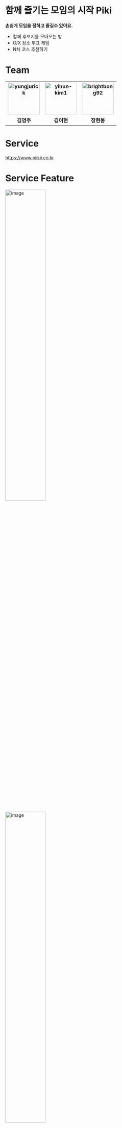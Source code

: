# 함께 즐기는 모임의 시작 Piki

**손쉽게 모임을 정하고 즐길수 있어요.**

- 함께 후보지를 모아오는 방
- O/X 장소 투표 게임
- N차 코스 추천하기

# Team

<div>
<table style="font-weight : bold">
      <tr>
         <td align="center">
              <a href="https://github.com/yungjurick">                 
                  <img alt="yungjurick" src="https://avatars.githubusercontent.com/u/15336672?v=4" width="100" />            
              </a>
          </td>
          <td align="center">
              <a href="https://github.com/yihyun-kim1">                 
                  <img alt="yihun-kim1" src="https://avatars.githubusercontent.com/u/93534188?v=4" width="100" />            
              </a>
          </td>
          <td align="center">
              <a href="https://github.com/brightbong92">                 
                  <img alt="brightbong92" src="https://avatars.githubusercontent.com/u/51194127?v=4" width="100" />            
              </a>
          </td> 
      </tr>
      <tr>
          <td align="center">김영주</td>
          <td align="center">김이현</td>
          <td align="center">장현봉</td>
      </tr>
  </table>
</div>

# Service

https://www.piikii.co.kr

# Service Feature

<div>
    <img
        width="50%"
        alt="image"
        src="https://github.com/user-attachments/assets/1676e726-8d84-4c0c-8288-d3f87a86f6f0"
    />
    <img
        width="50%"
        alt="image"
        src="https://github.com/user-attachments/assets/f5349ce9-bb2d-4fc9-ab89-699b1bcb1c10"
    />
    <img
        width="50%"
        alt="image"
        src="https://github.com/user-attachments/assets/843cfdd7-5dbe-4a2e-a28e-d39bcf431bdb"
    />
    <img
        width="50%"
        alt="image"
        src="https://github.com/user-attachments/assets/1e7fe43b-643f-4d2d-90fa-fbfb3264bc5a"
    />
</div>

# Application Flow

<img width="1600" alt="piki-application-flow" src="https://github.com/user-attachments/assets/c8b8195c-5718-45ce-9c78-3d7bcd2f24bf">

# Tech

| 구분 | 내용
| -- | -- |
| 프레임워크 | Next.js(v14) | 
| Network | Axios, TanStack-Query(v5) |
| Package Manager | pnpm |
| Style | TailwindCSS, shadcn/ui |
| State Management | ContextAPI, Web-Storage |
| Library | React-Hook-Form, Zod, DnD |
| CI/CD | github, vercel |

# Tech Feature
<div>
  <img src="https://github.com/user-attachments/assets/d0ee6c73-f2af-45f7-8dfe-b371b0665178" alt="image"/>
</div>


